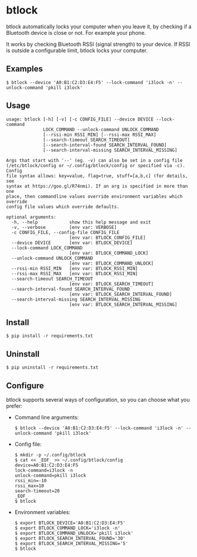 btlock
======

btlock automatically locks your computer when you leave it, by checking
if a Bluetooth device is close or not. For example your phone.

It works by checking Bluetooth RSSI (signal strength) to your device.
If RSSI is outside a configurable limit, btlock locks your computer.

Examples
--------

    $ btlock --device 'A0:B1:C2:D3:E4:F5' --lock-command 'i3lock -n' --unlock-command 'pkill i3lock'

Usage
-----

    usage: btlock [-h] [-v] [-c CONFIG_FILE] --device DEVICE --lock-command
                  LOCK_COMMAND --unlock-command UNLOCK_COMMAND
                  [--rssi-min RSSI_MIN] [--rssi-max RSSI_MAX]
                  [--search-timeout SEARCH_TIMEOUT]
                  [--search-interval-found SEARCH_INTERVAL_FOUND]
                  [--search-interval-missing SEARCH_INTERVAL_MISSING]
    
    Args that start with '--' (eg. -v) can also be set in a config file
    (/etc/btlock/config or ~/.config/btlock/config or specified via -c). Config
    file syntax allows: key=value, flag=true, stuff=[a,b,c] (for details, see
    syntax at https://goo.gl/R74nmi). If an arg is specified in more than one
    place, then commandline values override environment variables which override
    config file values which override defaults.
    
    optional arguments:
      -h, --help            show this help message and exit
      -v, --verbose         [env var: VERBOSE]
      -c CONFIG_FILE, --config-file CONFIG_FILE
                            [env var: BTLOCK_CONFIG_FILE]
      --device DEVICE       [env var: BTLOCK_DEVICE]
      --lock-command LOCK_COMMAND
                            [env var: BTLOCK_COMMAND_LOCK]
      --unlock-command UNLOCK_COMMAND
                            [env var: BTLOCK_COMMAND_UNLOCK]
      --rssi-min RSSI_MIN   [env var: BTLOCK_RSSI_MIN]
      --rssi-max RSSI_MAX   [env var: BTLOCK_RSSI_MIN]
      --search-timeout SEARCH_TIMEOUT
                            [env var: BTLOCK_SEARCH_TIMEOUT]
      --search-interval-found SEARCH_INTERVAL_FOUND
                            [env var: BTLOCK_SEARCH_INTERVAL_FOUND]
      --search-interval-missing SEARCH_INTERVAL_MISSING
                            [env var: BTLOCK_SEARCH_INTERVAL_MISSING]

Install
-------

    $ pip install -r requirements.txt

Uninstall
---------

    $ pip uninstall -r requirements.txt

Configure
---------

btlock supports several ways of configuration, so you can choose what you prefer:

* Command line arguments:

      $ btlock --device 'A0:B1:C2:D3:E4:F5' --lock-command 'i3lock -n' --unlock-command 'pkill i3lock'

* Config file:

      $ mkdir -p ~/.config/btlock
      $ cat << _EOF_ >> ~/.config/btlock/config
      device=A0:B1:C2:D3:E4:F5
      lock-command=i3lock -n
      unlock-command=pkill i3lock
      rssi_min=-10
      rssi_max=10
      search-timeout=20
      _EOF_
      $ btlock

* Environment variables:

      $ export BTLOCK_DEVICE='A0:B1:C2:D3:E4:F5'
      $ export BTLOCK_COMMAND_LOCK='i3lock -n'
      $ export BTLOCK_COMMAND_UNLOCK='pkill i3lock'
      $ export BTLOCK_SEARCH_INTERVAL_FOUND='30'
      $ export BTLOCK_SEARCH_INTERVAL_MISSING='5'
      $ btlock

